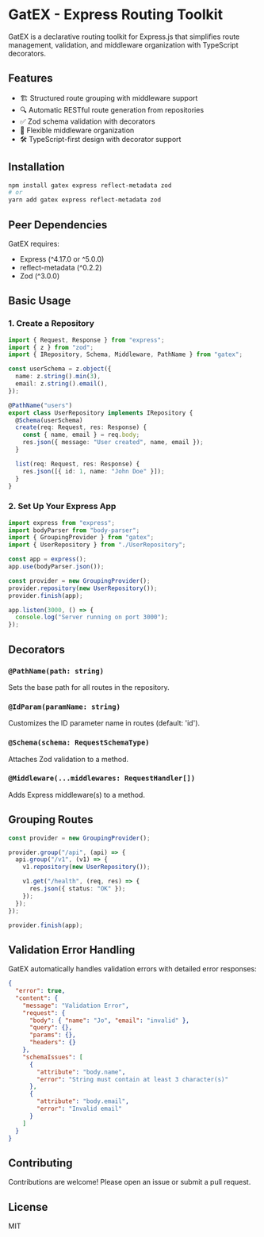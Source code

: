 # GatEX - Express Routing Toolkit

GatEX is a declarative routing toolkit for Express.js that simplifies route management, validation, and middleware organization with TypeScript decorators.

## Features

- 🏗️ Structured route grouping with middleware support
- 🔍 Automatic RESTful route generation from repositories
- ✅ Zod schema validation with decorators
- 🧩 Flexible middleware organization
- 🛠️ TypeScript-first design with decorator support

## Installation

```bash
npm install gatex express reflect-metadata zod
# or
yarn add gatex express reflect-metadata zod
```

## Peer Dependencies

GatEX requires:

- Express (^4.17.0 or ^5.0.0)
- reflect-metadata (^0.2.2)
- Zod (^3.0.0)

## Basic Usage

### 1. Create a Repository

```typescript
import { Request, Response } from "express";
import { z } from "zod";
import { IRepository, Schema, Middleware, PathName } from "gatex";

const userSchema = z.object({
  name: z.string().min(3),
  email: z.string().email(),
});

@PathName("users")
export class UserRepository implements IRepository {
  @Schema(userSchema)
  create(req: Request, res: Response) {
    const { name, email } = req.body;
    res.json({ message: "User created", name, email });
  }

  list(req: Request, res: Response) {
    res.json([{ id: 1, name: "John Doe" }]);
  }
}
```

### 2. Set Up Your Express App

```typescript
import express from "express";
import bodyParser from "body-parser";
import { GroupingProvider } from "gatex";
import { UserRepository } from "./UserRepository";

const app = express();
app.use(bodyParser.json());

const provider = new GroupingProvider();
provider.repository(new UserRepository());
provider.finish(app);

app.listen(3000, () => {
  console.log("Server running on port 3000");
});
```

## Decorators

### `@PathName(path: string)`

Sets the base path for all routes in the repository.

### `@IdParam(paramName: string)`

Customizes the ID parameter name in routes (default: 'id').

### `@Schema(schema: RequestSchemaType)`

Attaches Zod validation to a method.

### `@Middleware(...middlewares: RequestHandler[])`

Adds Express middleware(s) to a method.

## Grouping Routes

```typescript
const provider = new GroupingProvider();

provider.group("/api", (api) => {
  api.group("/v1", (v1) => {
    v1.repository(new UserRepository());

    v1.get("/health", (req, res) => {
      res.json({ status: "OK" });
    });
  });
});

provider.finish(app);
```

## Validation Error Handling

GatEX automatically handles validation errors with detailed error responses:

```json
{
  "error": true,
  "content": {
    "message": "Validation Error",
    "request": {
      "body": { "name": "Jo", "email": "invalid" },
      "query": {},
      "params": {},
      "headers": {}
    },
    "schemaIssues": [
      {
        "attribute": "body.name",
        "error": "String must contain at least 3 character(s)"
      },
      {
        "attribute": "body.email",
        "error": "Invalid email"
      }
    ]
  }
}
```

## Contributing

Contributions are welcome! Please open an issue or submit a pull request.

## License

MIT
